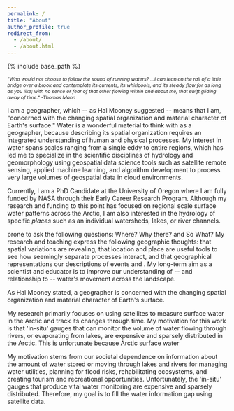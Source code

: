 ```yaml
---
permalink: /
title: "About"
author_profile: true
redirect_from: 
  - /about/
  - /about.html
---
```


{% include base_path %}

<span style="font-size:0.78em;">*"Who would not choose to follow the sound of running waters? ...I can lean on the rail of a little bridge over a brook and contemplate its currents, its whirlpools, and its steady flow for as long as you like; with no sense or fear of that other flowing within and about me, that swift gliding away of time." -Thomas Mann* </span>

I am a geographer, which -- as Hal Mooney suggested -- means that I am, "concerned with the changing spatial organization and material character of Earth's surface." Water is a wonderful material to think with as a geographer, because describing its spatial organization requires an integrated understanding of human and physical processes. My interest in water spans scales ranging from a single eddy to entire regions, which has led me to specialize in the scientific disciplines of hydrology and geomorphology using geospatial data science tools such as satellite remote sensing, applied machine learning, and algorithm development to process very large volumes of geospatial data in cloud environments.

Currently, I am a PhD Candidate at the University of Oregon where I am fully funded by NASA through their Early Career Research Program. Although my research and funding to this point has focused on regional scale surface water patterns across the Arctic, I am also interested in the hydrology of specific *places* such as an individual watersheds, lakes, or river channels.


prone to ask the following questions: Where? Why there? and So What? My research and teaching express the following geographic thoughts: that spatial variations are revealing, that location and place are useful tools to see how seemingly separate processes interact, and that geographical representations  our descriptions of events and . My long-term aim as a scientist and educator is to improve our understanding of -- and relationship to -- water's movement across the landscape. 

As Hal Mooney stated, a geographer is concerned with the changing spatial organization and material character of Earth's surface.

My research primarily focuses on using satellites to measure surface water in the Arctic and track its changes through time. My motivation for this work is that 'in-situ' gauges that can monitor the volume of water flowing through rivers, or evaporating from lakes, are expensive and sparsely distributed in the Arctic. This is unfortunate because Arctic surface water 

My motivation stems from our societal dependence on information about the amount of water stored or moving through lakes and rivers for managing water utilities, planning for flood risks, rehabilitating ecosystems, and creating tourism and recreational opportunities. Unfortunately, the 'in-situ' gauges that produce vital water monitoring are expensive and sparsely distributed. Therefore, my goal is to fill the water information gap using satellite data.




